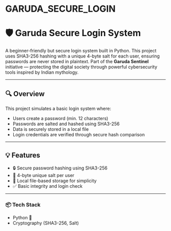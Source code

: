 # GARUDA_SECURE_LOGIN
# 🛡️ Garuda Secure Login System

A beginner-friendly but secure login system built in Python. This project uses SHA3-256 hashing with a unique 4-byte salt for each user, ensuring passwords are never stored in plaintext. Part of the **Garuda Sentinel** initiative — protecting the digital society through powerful cybersecurity tools inspired by Indian mythology.

---

## 🔍 Overview

This project simulates a basic login system where:
- Users create a password (min. 12 characters)
- Passwords are salted and hashed using SHA3-256
- Data is securely stored in a local file
- Login credentials are verified through secure hash comparison

---

## 💡 Features

- 🔒 Secure password hashing using SHA3-256
- 🧂 4-byte unique salt per user
- 📁 Local file-based storage for simplicity
- ✅ Basic integrity and login check

---
### 📦 Tech Stack
- Python 🐍
- Cryptography (SHA3-256, Salt)




